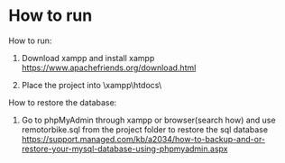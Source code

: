 # How to run

How to run:
1. Download xampp and install xampp
  https://www.apachefriends.org/download.html
  
2. Place the project into \xampp\htdocs\

How to restore the database:
1. Go to phpMyAdmin through xampp or browser(search how) and use remotorbike.sql from the project folder to restore the sql database
https://support.managed.com/kb/a2034/how-to-backup-and-or-restore-your-mysql-database-using-phpmyadmin.aspx